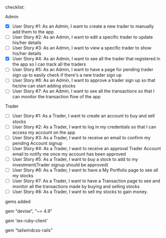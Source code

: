 checklist:

Admin 
- [x] User Story #1: As an Admin, I want to create a new trader to manually add them to the app 
- [ ] User Story #2: As an Admin, I want to edit a specific trader to update his/her details 
- [ ] User Story #3: As an Admin, I want to view a specific trader to show his/her details 
- [x] User Story #4: As an Admin, I want to see all the trader that registered in the app so I can track all the traders 
- [ ] User Story #5: As an Admin, I want to have a page for pending trader sign up to easily check if there's a new trader sign up 
- [ ] User Story #6: As an Admin, I want to approve a trader sign up so that he/she can start adding stocks 
- [ ] User Story #7: As an Admin, I want to see all the transactions so that I can monitor the transaction flow of the app

Trader
- [ ] User Story #1: As a Trader, I want to create an account to buy and sell stocks
- [ ] User Story #2: As a Trader, I want to log in my credentials so that I can access my account on the app
- [ ] User Story #3: As a Trader, I want to receive an email to confirm my pending Account signup
- [ ] User Story #4: As a Trader, I want to receive an approval Trader Account email to notify me once my account has been approved
- [ ] User Story #5: As a Trader, I want to buy a stock to add to my investment(Trader signup should be approved)
- [ ] User Story #6: As a Trader, I want to have a My Portfolio page to see all my stocks
- [ ] User Story #7: As a Trader, I want to have a Transaction page to see and monitor all the transactions made by buying and selling stocks
- [ ] User Story #8: As a Trader, I want to sell my stocks to gain money.

gems added

gem "devise", "~> 4.9"

gem 'iex-ruby-client'

gem "tailwindcss-rails"